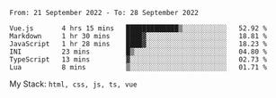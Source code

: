 <!--START_SECTION:waka-->

```text
From: 21 September 2022 - To: 28 September 2022

Vue.js       4 hrs 15 mins   █████████████▒░░░░░░░░░░░   52.92 %
Markdown     1 hr 30 mins    ████▓░░░░░░░░░░░░░░░░░░░░   18.81 %
JavaScript   1 hr 28 mins    ████▓░░░░░░░░░░░░░░░░░░░░   18.23 %
INI          23 mins         █▒░░░░░░░░░░░░░░░░░░░░░░░   04.80 %
TypeScript   13 mins         ▓░░░░░░░░░░░░░░░░░░░░░░░░   02.73 %
Lua          8 mins          ▒░░░░░░░░░░░░░░░░░░░░░░░░   01.71 %
```

<!--END_SECTION:waka-->
My Stack: `html, css, js, ts, vue`
